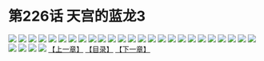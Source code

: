 # 第226话 天宫的蓝龙3
![](https://s2.baozimh.com/scomic/sanyanxiaotianlu-samanhua/0/225-g836/1.jpg)
![](https://s2.baozimh.com/scomic/sanyanxiaotianlu-samanhua/0/225-g836/2.jpg)
![](https://s2.baozimh.com/scomic/sanyanxiaotianlu-samanhua/0/225-g836/3.jpg)
![](https://s2.baozimh.com/scomic/sanyanxiaotianlu-samanhua/0/225-g836/4.jpg)
![](https://s2.baozimh.com/scomic/sanyanxiaotianlu-samanhua/0/225-g836/5.jpg)
![](https://s2.baozimh.com/scomic/sanyanxiaotianlu-samanhua/0/225-g836/6.jpg)
![](https://s2.baozimh.com/scomic/sanyanxiaotianlu-samanhua/0/225-g836/7.jpg)
![](https://s2.baozimh.com/scomic/sanyanxiaotianlu-samanhua/0/225-g836/8.jpg)
![](https://s2.baozimh.com/scomic/sanyanxiaotianlu-samanhua/0/225-g836/9.jpg)
![](https://s2.baozimh.com/scomic/sanyanxiaotianlu-samanhua/0/225-g836/10.jpg)
![](https://s2.baozimh.com/scomic/sanyanxiaotianlu-samanhua/0/225-g836/11.jpg)
![](https://s2.baozimh.com/scomic/sanyanxiaotianlu-samanhua/0/225-g836/12.jpg)
![](https://s2.baozimh.com/scomic/sanyanxiaotianlu-samanhua/0/225-g836/13.jpg)
![](https://s2.baozimh.com/scomic/sanyanxiaotianlu-samanhua/0/225-g836/14.jpg)
![](https://s2.baozimh.com/scomic/sanyanxiaotianlu-samanhua/0/225-g836/15.jpg)
![](https://s2.baozimh.com/scomic/sanyanxiaotianlu-samanhua/0/225-g836/16.jpg)
![](https://s2.baozimh.com/scomic/sanyanxiaotianlu-samanhua/0/225-g836/17.jpg)
![](https://s2.baozimh.com/scomic/sanyanxiaotianlu-samanhua/0/225-g836/18.jpg)
![](https://s2.baozimh.com/scomic/sanyanxiaotianlu-samanhua/0/225-g836/19.jpg)
![](https://s2.baozimh.com/scomic/sanyanxiaotianlu-samanhua/0/225-g836/20.jpg)
![](https://s2.baozimh.com/scomic/sanyanxiaotianlu-samanhua/0/225-g836/21.jpg)
![](https://s2.baozimh.com/scomic/sanyanxiaotianlu-samanhua/0/225-g836/22.jpg)
![](https://s2.baozimh.com/scomic/sanyanxiaotianlu-samanhua/0/225-g836/23.jpg)
![](https://s2.baozimh.com/scomic/sanyanxiaotianlu-samanhua/0/225-g836/24.jpg)
![](https://s2.baozimh.com/scomic/sanyanxiaotianlu-samanhua/0/225-g836/25.jpg)
![](https://s2.baozimh.com/scomic/sanyanxiaotianlu-samanhua/0/225-g836/26.jpg)
![](https://s2.baozimh.com/scomic/sanyanxiaotianlu-samanhua/0/225-g836/27.jpg)
![](https://s2.baozimh.com/scomic/sanyanxiaotianlu-samanhua/0/225-g836/28.jpg)
![](https://s2.baozimh.com/scomic/sanyanxiaotianlu-samanhua/0/225-g836/29.jpg)
[【上一章】](./225.md)
[【目录】](./README.md)
[【下一章】](./227.md)
